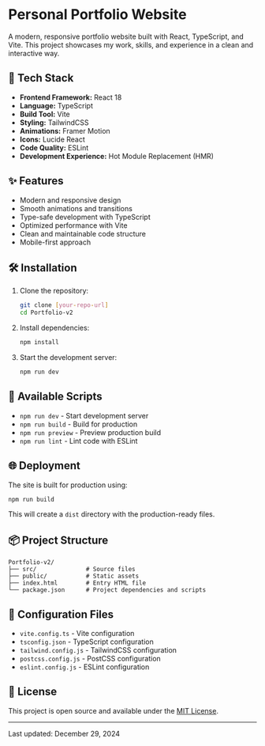# Personal Portfolio Website

A modern, responsive portfolio website built with React, TypeScript, and Vite. This project showcases my work, skills, and experience in a clean and interactive way.

## 🚀 Tech Stack

- **Frontend Framework:** React 18
- **Language:** TypeScript
- **Build Tool:** Vite
- **Styling:** TailwindCSS
- **Animations:** Framer Motion
- **Icons:** Lucide React
- **Code Quality:** ESLint
- **Development Experience:** Hot Module Replacement (HMR)

## ✨ Features

- Modern and responsive design
- Smooth animations and transitions
- Type-safe development with TypeScript
- Optimized performance with Vite
- Clean and maintainable code structure
- Mobile-first approach

## 🛠️ Installation

1. Clone the repository:
   ```bash
   git clone [your-repo-url]
   cd Portfolio-v2
   ```

2. Install dependencies:
   ```bash
   npm install
   ```

3. Start the development server:
   ```bash
   npm run dev
   ```

## 📝 Available Scripts

- `npm run dev` - Start development server
- `npm run build` - Build for production
- `npm run preview` - Preview production build
- `npm run lint` - Lint code with ESLint

## 🌐 Deployment

The site is built for production using:
```bash
npm run build
```

This will create a `dist` directory with the production-ready files.

## 📦 Project Structure

```
Portfolio-v2/
├── src/              # Source files
├── public/           # Static assets
├── index.html        # Entry HTML file
└── package.json      # Project dependencies and scripts
```

## 🔧 Configuration Files

- `vite.config.ts` - Vite configuration
- `tsconfig.json` - TypeScript configuration
- `tailwind.config.js` - TailwindCSS configuration
- `postcss.config.js` - PostCSS configuration
- `eslint.config.js` - ESLint configuration

## 📄 License

This project is open source and available under the [MIT License](LICENSE).

---

Last updated: December 29, 2024
